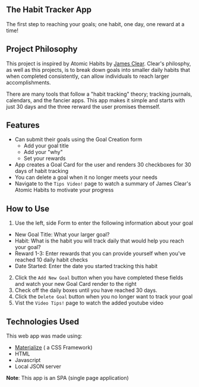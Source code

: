 

## The Habit Tracker App

The first step to reaching your goals; one habit, one day, one reward at a time!

## Project Philosophy

This project is inspired by Atomic Habits by [James Clear](https://jamesclear.com/). Clear's philosphy, as well as this projects, is to break down goals into smaller daily habits that when completed consistently, can allow individuals to reach larger accomplishments. 

There are many tools that follow a "habit tracking" theory; tracking journals, calendars, and the fancier apps. This app makes it simple and starts with just 30 days and the three rerward the user promises themself. 


## Features
- Can submit their goals using the Goal Creation form
    - Add your goal title 
    - Add your "why"
    - Set your rewards
- App creates a Goal Card for the user and renders 30 checkboxes for 30 days of habit tracking
- You can delete a goal when it no longer meets your needs
- Navigate to the `Tips Video!` page to watch a summary of James Clear's Atomic Habits to motivate your progress

## How to Use

1. Use the left, side Form to enter the following information about your goal
  - New Goal Title: What your larger goal?
  - Habit: What is the habit you will track daily that would help you reach your goal?
  - Reward 1-3: Enter rewards that you can provide yourself when you've reached 10 daily habit checks
  - Date Started: Enter the date you started tracking this habit
2. Click the `Add New Goal` button when you have completed these fields and watch your new Goal Card render to the right
3. Check off the daily boxes until you have reached 30 days.
4. Click the `Delete Goal` button when you no longer want to track your goal
5. Vist the `Video Tips!` page to watch the added youtube video


## Technologies Used

This web app was made using:
- [Materialize](https://materializecss.com/) ( a CSS Framework)
- HTML
- Javascript 
- Local JSON server

**Note**: This app is an SPA (single page application)

